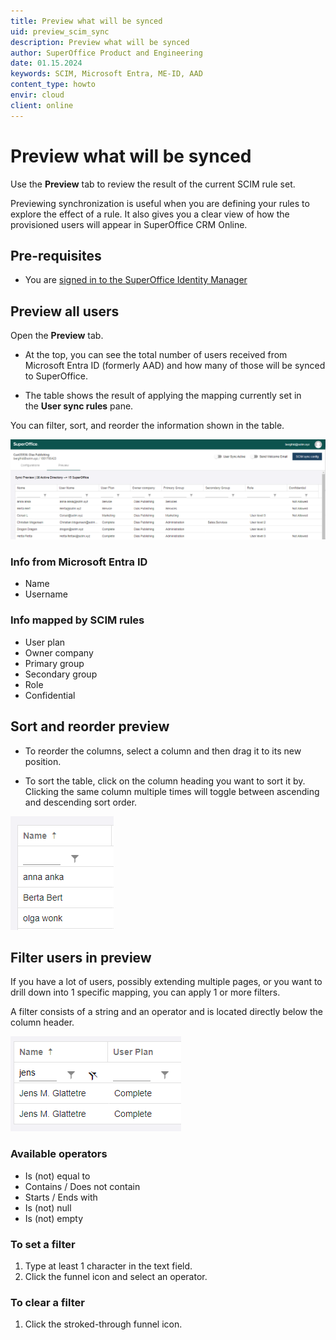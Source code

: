 ```yaml
---
title: Preview what will be synced
uid: preview_scim_sync
description: Preview what will be synced
author: SuperOffice Product and Engineering
date: 01.15.2024
keywords: SCIM, Microsoft Entra, ME-ID, AAD
content_type: howto
envir: cloud
client: online
---
```


# Preview what will be synced

Use the **Preview** tab to review the result of the current SCIM rule set.

Previewing synchronization is useful when you are defining your rules to explore the effect of a rule. It also gives you a clear view of how the provisioned users will appear in SuperOffice CRM Online.

## Pre-requisites

* You are [signed in to the SuperOffice Identity Manager][1]

## Preview all users

Open the **Preview** tab.

* At the top, you can see the total number of users received from Microsoft Entra ID (formerly AAD) and how many of those will be synced to SuperOffice.

* The table shows the result of applying the mapping currently set in the **User sync rules** pane.

You can filter, sort, and reorder the information shown in the table.

![Preview screen -screenshot][img1]

### Info from Microsoft Entra ID

* Name
* Username

### Info mapped by SCIM rules

* User plan
* Owner company
* Primary group
* Secondary group
* Role
* Confidential

## Sort and reorder preview

* To reorder the columns, select a column and then drag it to its new position.

* To sort the table, click on the column heading you want to sort it by. Clicking the same column multiple times will toggle between ascending and descending sort order.

![sort preview -screenshot][img2]

## Filter users in preview

If you have a lot of users, possibly extending multiple pages, or you want to drill down into 1 specific mapping, you can apply 1 or more filters.

A filter consists of a string and an operator and is located directly below the column header.

![Preview filter -screenshot][img3]

### Available operators

* Is (not) equal to
* Contains / Does not contain
* Starts / Ends with
* Is (not) null
* Is (not) empty

### To set a filter

1. Type at least 1 character in the text field.
2. Click the funnel icon and select an operator.

### To clear a filter

1. Click the stroked-through funnel icon.

<!-- Referenced links -->
[1]: ../sign-in-to-scim.md

<!-- Referenced images -->
[img1]: media/scim-preview-sync-company.png
[img2]: media/scim-preview-sort.png
[img3]: media/scim-preview-filter.png
